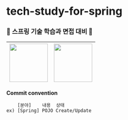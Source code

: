 # tech-study-for-spring

### 🌱 스프링 기술 학습과 면접 대비 📖

| [<img src="https://avatars.githubusercontent.com/u/83931353?v=4" width="100">](https://github.com/Hugh-KR) | [<img src="https://avatars.githubusercontent.com/u/68291395?v=4" width="100">](https://github.com/june-777) |
| :--------------------------------------------------------------------------------------------------------: | :---------------------------------------------------------------------------------------------------------: |

**Commit convention**

```
    [분야]    내용  상태
ex) [Spring] POJO Create/Update
```
